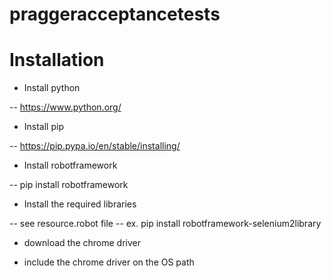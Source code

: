 # praggeracceptancetests
# Installation
- Install python

-- https://www.python.org/

- Install pip

-- https://pip.pypa.io/en/stable/installing/

- Install robotframework
  
-- pip install robotframework

- Install the required libraries

-- see resource.robot file
-- ex.  pip install robotframework-selenium2library

- download the chrome driver

- include the chrome driver on the OS path 
